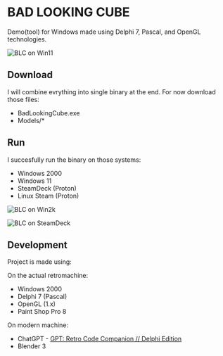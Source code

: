 # BAD LOOKING CUBE
Demo(tool) for Windows made using Delphi 7, Pascal, and OpenGL technologies.

![BLC on Win11](https://cdn.fosstodon.org/media_attachments/files/111/402/767/078/576/578/original/68c821125a5ae5cc.png)



## Download
I will combine evrything into single binary at the end. For now download those files:

- BadLookingCube.exe
- Models/*

## Run
I succesfully run the binary on those systems:
- Windows 2000
- Windows 11
- SteamDeck (Proton)
- Linux Steam (Proton)

![BLC on Win2k](https://cdn.fosstodon.org/media_attachments/files/111/400/013/545/533/620/original/a0318f9a7eb1dcc6.jpg)

![BLC on SteamDeck](https://cdn.fosstodon.org/media_attachments/files/111/400/233/376/325/601/original/bc2f29b872dfb3d9.jpg)
## Development
Project is made using:

On the actual retromachine:
- Windows 2000
- Delphi 7 (Pascal)
- OpenGL (1.x)
- Paint Shop Pro 8

On modern machine:
- ChatGPT - [GPT: Retro Code Companion // Delphi Edition](https://chat.openai.com/g/g-UmgMxLwjM-retro-code-companion-delphi-edition)
- Blender 3
